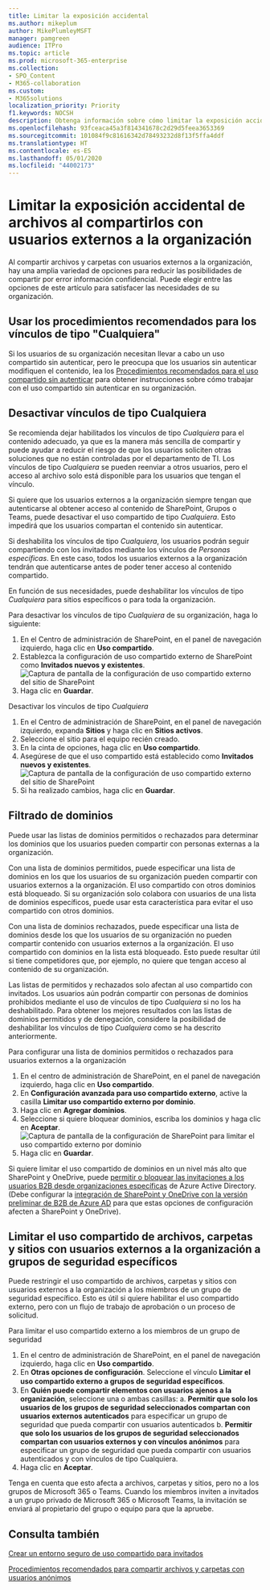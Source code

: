 ```yaml
---
title: Limitar la exposición accidental
ms.author: mikeplum
author: MikePlumleyMSFT
manager: pamgreen
audience: ITPro
ms.topic: article
ms.prod: microsoft-365-enterprise
ms.collection:
- SPO_Content
- M365-collaboration
ms.custom:
- M365solutions
localization_priority: Priority
f1.keywords: NOCSH
description: Obtenga información sobre cómo limitar la exposición accidental de información al compartir archivos con usuarios externos a la organización.
ms.openlocfilehash: 93fceaca45a3f814341678c2d29d5feea3653369
ms.sourcegitcommit: 101084f9c81616342d78493232d8f13f5ffa4ddf
ms.translationtype: HT
ms.contentlocale: es-ES
ms.lasthandoff: 05/01/2020
ms.locfileid: "44002173"
---
```

# <a name="limit-accidental-exposure-to-files-when-sharing-with-people-outside-your-organization"></a>Limitar la exposición accidental de archivos al compartirlos con usuarios externos a la organización

Al compartir archivos y carpetas con usuarios externos a la organización, hay una amplia variedad de opciones para reducir las posibilidades de compartir por error información confidencial. Puede elegir entre las opciones de este artículo para satisfacer las necesidades de su organización.

## <a name="use-best-practices-for-anyone-links"></a>Usar los procedimientos recomendados para los vínculos de tipo "Cualquiera"

Si los usuarios de su organización necesitan llevar a cabo un uso compartido sin autenticar, pero le preocupa que los usuarios sin autenticar modifiquen el contenido, lea los [Procedimientos recomendados para el uso compartido sin autenticar](best-practices-anonymous-sharing.md) para obtener instrucciones sobre cómo trabajar con el uso compartido sin autenticar en su organización.

## <a name="turn-off-anyone-links"></a>Desactivar vínculos de tipo Cualquiera

Se recomienda dejar habilitados los vínculos de tipo *Cualquiera* para el contenido adecuado, ya que es la manera más sencilla de compartir y puede ayudar a reducir el riesgo de que los usuarios soliciten otras soluciones que no están controladas por el departamento de TI. Los vínculos de tipo *Cualquiera* se pueden reenviar a otros usuarios, pero el acceso al archivo solo está disponible para los usuarios que tengan el vínculo.

Si quiere que los usuarios externos a la organización siempre tengan que autenticarse al obtener acceso al contenido de SharePoint, Grupos o Teams, puede desactivar el uso compartido de tipo *Cualquiera*. Esto impedirá que los usuarios compartan el contenido sin autenticar.

Si deshabilita los vínculos de tipo *Cualquiera*, los usuarios podrán seguir compartiendo con los invitados mediante los vínculos de *Personas específicas*. En este caso, todos los usuarios externos a la organización tendrán que autenticarse antes de poder tener acceso al contenido compartido.

En función de sus necesidades, puede deshabilitar los vínculos de tipo *Cualquiera* para sitios específicos o para toda la organización.

Para desactivar los vínculos de tipo *Cualquiera* de su organización, haga lo siguiente: 
1. En el Centro de administración de SharePoint, en el panel de navegación izquierdo, haga clic en **Uso compartido**.
2. Establezca la configuración de uso compartido externo de SharePoint como **Invitados nuevos y existentes**.</br>
   ![Captura de pantalla de la configuración de uso compartido externo del sitio de SharePoint](../media/sharepoint-organization-external-sharing-controls-new-users.png)
3. Haga clic en **Guardar**.

Desactivar los vínculos de tipo *Cualquiera*
1. En el Centro de administración de SharePoint, en el panel de navegación izquierdo, expanda **Sitios** y haga clic en **Sitios activos**.
2. Seleccione el sitio para el equipo recién creado.
3. En la cinta de opciones, haga clic en **Uso compartido**.
4. Asegúrese de que el uso compartido está establecido como **Invitados nuevos y existentes**.</br>
   ![Captura de pantalla de la configuración de uso compartido externo del sitio de SharePoint](../media/sharepoint-site-external-sharing-settings.png)
5. Si ha realizado cambios, haga clic en **Guardar**.

## <a name="domain-filtering"></a>Filtrado de dominios

Puede usar las listas de dominios permitidos o rechazados para determinar los dominios que los usuarios pueden compartir con personas externas a la organización.

Con una lista de dominios permitidos, puede especificar una lista de dominios en los que los usuarios de su organización pueden compartir con usuarios externos a la organización. El uso compartido con otros dominios está bloqueado. Si su organización solo colabora con usuarios de una lista de dominios específicos, puede usar esta característica para evitar el uso compartido con otros dominios.

Con una lista de dominios rechazados, puede especificar una lista de dominios desde los que los usuarios de su organización no pueden compartir contenido con usuarios externos a la organización. El uso compartido con dominios en la lista está bloqueado. Esto puede resultar útil si tiene competidores que, por ejemplo, no quiere que tengan acceso al contenido de su organización.

Las listas de permitidos y rechazados solo afectan al uso compartido con invitados. Los usuarios aún podrán compartir con personas de dominios prohibidos mediante el uso de vínculos de tipo *Cualquiera* si no los ha deshabilitado. Para obtener los mejores resultados con las listas de dominios permitidos y de denegación, considere la posibilidad de deshabilitar los vínculos de tipo *Cualquiera* como se ha descrito anteriormente.

Para configurar una lista de dominios permitidos o rechazados para usuarios externos a la organización
1. En el centro de administración de SharePoint, en el panel de navegación izquierdo, haga clic en **Uso compartido**.
2. En **Configuración avanzada para uso compartido externo**, active la casilla **Limitar uso compartido externo por dominio**.
3. Haga clic en **Agregar dominios**.
4. Seleccione si quiere bloquear dominios, escriba los dominios y haga clic en **Aceptar**.</br>
   ![Captura de pantalla de la configuración de SharePoint para limitar el uso compartido externo por dominio](../media/sharepoint-sharing-block-domain.png)
5. Haga clic en **Guardar**.

Si quiere limitar el uso compartido de dominios en un nivel más alto que SharePoint y OneDrive, puede [permitir o bloquear las invitaciones a los usuarios B2B desde organizaciones específicas](https://docs.microsoft.com/azure/active-directory/b2b/allow-deny-list) de Azure Active Directory. (Debe configurar la [integración de SharePoint y OneDrive con la versión preliminar de B2B de Azure AD](https://docs.microsoft.com/sharepoint/sharepoint-azureb2b-integration-preview) para que estas opciones de configuración afecten a SharePoint y OneDrive).

## <a name="limit-sharing-of-files-folders-and-sites-with-people-outside-your-organization-to-specified-security-groups"></a>Limitar el uso compartido de archivos, carpetas y sitios con usuarios externos a la organización a grupos de seguridad específicos

Puede restringir el uso compartido de archivos, carpetas y sitios con usuarios externos a la organización a los miembros de un grupo de seguridad específico. Esto es útil si quiere habilitar el uso compartido externo, pero con un flujo de trabajo de aprobación o un proceso de solicitud.

Para limitar el uso compartido externo a los miembros de un grupo de seguridad
1. En el centro de administración de SharePoint, en el panel de navegación izquierdo, haga clic en **Uso compartido**.
2. En **Otras opciones de configuración**. Seleccione el vínculo **Limitar el uso compartido externo a grupos de seguridad especíﬁcos**.
3. En **Quién puede compartir elementos con usuarios ajenos a la organización**, seleccione una o ambas casillas: a. **Permitir que solo los usuarios de los grupos de seguridad seleccionados compartan con usuarios externos autenticados** para especificar un grupo de seguridad que pueda compartir con usuarios autenticados b. **Permitir que solo los usuarios de los grupos de seguridad seleccionados compartan con usuarios externos y con vínculos anónimos** para especificar un grupo de seguridad que pueda compartir con usuarios autenticados y con vínculos de tipo Cualquiera.
4. Haga clic en **Aceptar**.

Tenga en cuenta que esto afecta a archivos, carpetas y sitios, pero no a los grupos de Microsoft 365 o Teams. Cuando los miembros inviten a invitados a un grupo privado de Microsoft 365 o Microsoft Teams, la invitación se enviará al propietario del grupo o equipo para que la apruebe.

## <a name="see-also"></a>Consulta también

[Crear un entorno seguro de uso compartido para invitados](create-secure-guest-sharing-environment.md)

[Procedimientos recomendados para compartir archivos y carpetas con usuarios anónimos](best-practices-anonymous-sharing.md)
